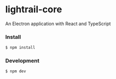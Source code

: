 # lightrail-core

An Electron application with React and TypeScript

### Install

```bash
$ npm install
```

### Development

```bash
$ npm dev
```
